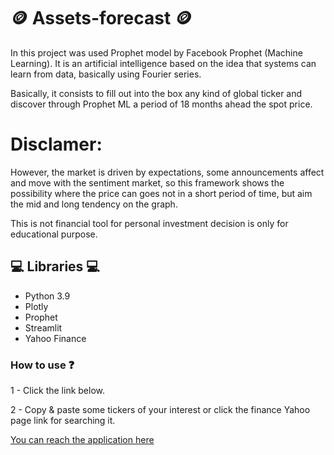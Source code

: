# 🪙 Assets-forecast 🪙 

In this project was used Prophet model by Facebook Prophet (Machine Learning). It is an artificial intelligence based on the idea that systems can learn from data, basically using Fourier series.

Basically, it consists to fill out into the box any kind of global ticker and discover through Prophet ML a period of 18 months ahead the spot price.

# Disclamer: #

However, the market is driven by expectations, some announcements affect and move with the sentiment market, so this framework shows the possibility where the price can goes not in a short period of time, but aim the mid and long tendency on the graph.

This is not financial tool for personal investment decision is only for educational purpose.

## 💻 Libraries 💻
* Python 3.9
* Plotly
* Prophet
* Streamlit
* Yahoo Finance

### How to use ❓

1 - Click the link below.

2 - Copy & paste some tickers of your interest or click the finance Yahoo page link for searching it.

[You can reach the application here](https://williamanalytics-assets-forecast-dapp1-a7lwun.streamlitapp.com/)
